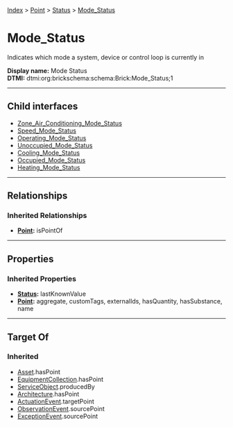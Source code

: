 [Index](../../../index.md) > [Point](../../Point.md) > [Status](../Status.md) > [Mode_Status](#)
# Mode_Status

Indicates which mode a system, device or control loop is currently in


**Display name:** Mode Status<br />
**DTMI:** dtmi:org:brickschema:schema:Brick:Mode_Status;1

---

## Child interfaces
* [Zone_Air_Conditioning_Mode_Status](Zone_Air_Conditioning_Mode_Status.md)
* [Speed_Mode_Status](../Speed_Status/Speed_Mode_Status.md)
* [Operating_Mode_Status](Operating_Mode_Status/Operating_Mode_Status.md)
* [Unoccupied_Mode_Status](Unoccupied_Mode_Status/Unoccupied_Mode_Status.md)
* [Cooling_Mode_Status](Cooling_Mode_Status/Cooling_Mode_Status.md)
* [Occupied_Mode_Status](Occupied_Mode_Status/Occupied_Mode_Status.md)
* [Heating_Mode_Status](Heating_Mode_Status/Heating_Mode_Status.md)

---

## Relationships

### Inherited Relationships
* **[Point](../../Point.md):** isPointOf

---

## Properties

### Inherited Properties
* **[Status](../Status.md):** lastKnownValue
* **[Point](../../Point.md):** aggregate, customTags, externalIds, hasQuantity, hasSubstance, name

---

## Target Of
### Inherited
* [Asset](../../../Asset/Asset.md).hasPoint
* [EquipmentCollection](../../../Collection/EquipmentCollection.md).hasPoint
* [ServiceObject](../../../Information/ServiceObject/ServiceObject.md).producedBy
* [Architecture](../../../Space/Architecture/Architecture.md).hasPoint
* [ActuationEvent](../../../Event/PointEvent/ActuationEvent.md).targetPoint
* [ObservationEvent](../../../Event/PointEvent/ObservationEvent.md).sourcePoint
* [ExceptionEvent](../../../Event/PointEvent/ExceptionEvent.md).sourcePoint
